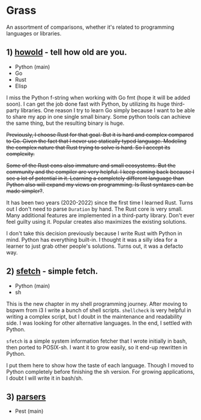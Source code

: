 # Grass

An assortment of comparisons, whether it's related to programming languages or libraries.

## 1) [howold](howold) - tell how old are you.

- Python (main)
- Go
- Rust
- Elisp

I miss the Python f-string when working with Go fmt (hope it will be added soon). I can get the job done fast with Python, by utilizing its huge third-party libraries. One reason I try to learn Go simply because I want to be able to share my app in one single small binary. Some python tools can achieve the same thing, but the resulting binary is huge.

~~Previously, I choose Rust for that goal. But it is hard and complex compared to Go. Given the fact that I never use statically typed language. Modeling the complex nature that Rust trying to solve is hard. So I accept its complexity.~~

~~Some of the Rust cons also immature and small ecosystems. But the community and the compiler are very helpful. I keep coming back because I see a lot of potential in it. Learning a completely different language than Python also will expand my views on programming. Is Rust syntaxes can be made simpler?~~.

It has been two years (2020-2022) since the first time I learned Rust. Turns out I don't need to parse `Duration` by
hand. The Rust core is very small. Many additional features are implemented in a third-party library. Don't ever feel
guilty using it. Popular creates also maximizes the existing solutions.

I don't take this decision previously because I write Rust with Python in mind. Python has everything built-in.
I thought it was a silly idea for a learner to just grab other people's solutions. Turns out, it was a defacto way.

## 2) [sfetch](sfetch) - simple fetch.

- Python (main)
- sh

This is the new chapter in my shell programming journey. After moving to bspwm from i3 I write a bunch of shell scripts. `shellcheck` is very helpful in writing a complex script, but I doubt in the maintenance and readability side. I was looking for other alternative languages. In the end, I settled with Python.

`sfetch` is a simple system information fetcher that I wrote initially in bash, then ported to POSIX-sh. I want it to grow easily, so it end-up rewritten in Python.

I put them here to show how the taste of each language. Though I moved to Python completely before finishing the sh version. For growing applications, I doubt I will write it in bash/sh.


## 3) [parsers](parsers)

- Pest (main)
